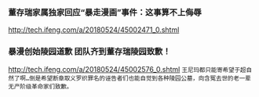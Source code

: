 ### 董存瑞家属独家回应“暴走漫画”事件：这事算不上侮辱
http://tech.ifeng.com/a/20180524/45002471_0.shtml
### 暴漫创始陵园道歉 团队齐到董存瑞陵园致歉！
http://tech.ifeng.com/a/20180524/45002576_0.shtml
`王尼玛都只能寄希望于超自然了啊…倒是希望断章取义罗织罪名的诬告者们也能自觉到各种陵园公墓，向含冤去世的老一辈无产阶级革命家们致歉。`